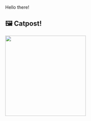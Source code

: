 Hello there!



## 🖼️ Catpost!

<sub>
    <img src="https://cdn2.thecatapi.com/images/9vo.jpg" height="256">
</sub>

